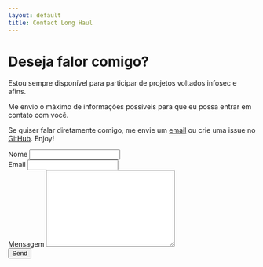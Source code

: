 ```yaml
---
layout: default
title: Contact Long Haul
---
```


<div id="contact">
  <h1 class="pageTitle">Deseja falor comigo?</h1>
  <div class="contactContent">
    <p class="intro">Estou sempre disponível para participar de projetos voltados infosec e afins.</p>
    <p>Me envio o máximo de informações possíveis para que eu possa entrar em contato com você.</a></p>
    <p>Se quiser falar diretamente comigo, me envie um <a href="mailto:ialle.ironbits@gmail.com">email</a> ou crie uma issue no <a href="https://github.com/ironbits/ironbits.github.io">GitHub</a>. Enjoy!</p>
  </div>
  <form action="http://formspree.io/your@mail.com" method="POST">
    <label for="name">Nome</label>
    <input type="text" id="name" name="name" class="full-width"><br>
    <label for="email">Email</label>
    <input type="email" id="email" name="_replyto" class="full-width"><br>
    <label for="message">Mensagem</label>
    <textarea name="message" id="message" cols="30" rows="10" class="full-width"></textarea><br>
    <input type="submit" value="Send" class="button">
  </form>
</div>
